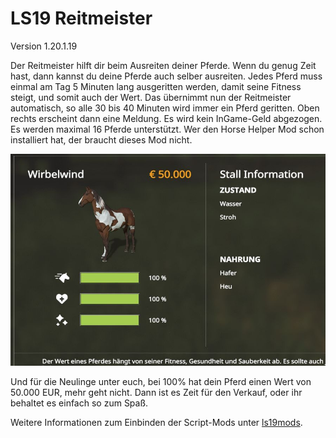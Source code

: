 # LS19 Reitmeister

Version 1.20.1.19

Der Reitmeister hilft dir beim Ausreiten deiner Pferde. Wenn du genug Zeit hast, dann kannst du deine Pferde auch selber ausreiten. Jedes Pferd muss einmal am Tag 5 Minuten lang ausgeritten werden, damit seine Fitness steigt, und somit auch der Wert. Das übernimmt nun der Reitmeister automatisch, so alle 30 bis 40 Minuten wird immer ein Pferd geritten. Oben rechts erscheint dann eine Meldung. Es wird kein InGame-Geld abgezogen. Es werden maximal 16 Pferde unterstützt. Wer den Horse Helper Mod schon installiert hat, der braucht dieses Mod nicht.

![Screenshot](./images/screenshot.jpg)

Und für die Neulinge unter euch, bei 100% hat dein Pferd einen Wert von 50.000 EUR, mehr geht nicht. Dann ist es Zeit für den Verkauf, oder ihr behaltet es einfach so zum Spaß.

Weitere Informationen zum Einbinden der Script-Mods unter [ls19mods](../README.md).

